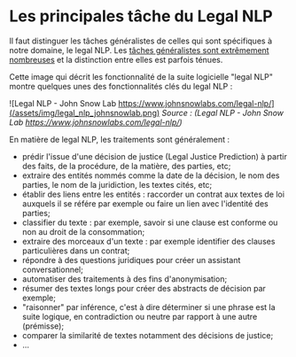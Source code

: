 # Les principales tâche du Legal NLP

Il faut distinguer les tâches généralistes de celles qui sont spécifiques à notre domaine, le legal NLP. Les [tâches généralistes sont extrêmement nombreuses](https://medium.com/@miranthaj/25-nlp-tasks-at-a-glance-52e3fdff32e2) et la distinction entre elles est parfois ténues.

Cette image qui décrit les fonctionnalité de la suite logicielle "legal NLP" montre quelques unes des fonctionnalités clés du legal NLP :

![Legal NLP - John Snow Lab https://www.johnsnowlabs.com/legal-nlp/](/assets/img/legal_nlp_johnsnowlab.png)
*Source : (Legal NLP - John Snow Lab https://www.johnsnowlabs.com/legal-nlp/)*
  
En matière de legal NLP, les traitements sont généralement :

- prédir l'issue d'une décision de justice (Legal Justice Prediction) à partir des faits, de la procédure, de la matière, des parties, etc;
- extraire des entités nommés comme la date de la décision, le nom des parties, le nom de la juridiction, les textes cités, etc;
- établir des liens entre les entités : raccorder un contrat aux textes de loi auxquels il se référe par exemple ou faire un lien avec l'identité des parties;
- classifier du texte : par exemple, savoir si une clause est conforme ou non au droit de la consommation;
- extraire des morceaux d'un texte : par exemple identifier des clauses particulières dans un contrat;
- répondre à des questions juridiques pour créer un assistant conversationnel;
- automatiser des traitements à des fins d'anonymisation;
- résumer des textes longs pour créer des abstracts de décision par exemple;
- "raisonner" par inférence, c'est à dire déterminer si une phrase est la suite logique, en contradiction ou neutre par rapport à une autre (prémisse);
- comparer la similarité de textes notamment des décisions de justice; 
- ...


